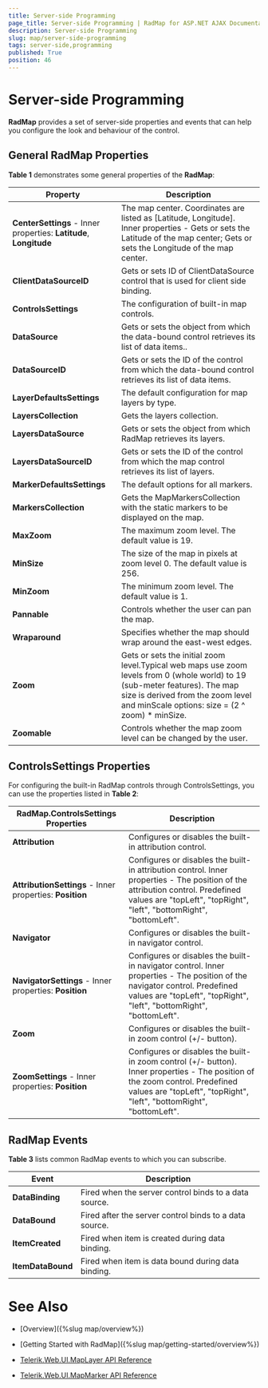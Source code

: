```yaml
---
title: Server-side Programming
page_title: Server-side Programming | RadMap for ASP.NET AJAX Documentation
description: Server-side Programming
slug: map/server-side-programming
tags: server-side,programming
published: True
position: 46
---
```


# Server-side Programming

**RadMap** provides a set of server-side properties and events that can help you configure the look and behaviour of the control.

## General RadMap Properties

**Table 1** demonstrates some general properties of the **RadMap**:


| Property | Description |
| ------ | ------ |
| **CenterSettings** - Inner properties: **Latitude**, **Longitude** |The map center. Coordinates are listed as [Latitude, Longitude]. Inner properties - Gets or sets the Latitude of the map center; Gets or sets the Longitude of the map center.|
| **ClientDataSourceID** |Gets or sets ID of ClientDataSource control that is used for client side binding.|
| **ControlsSettings** |The configuration of built-in map controls.|
| **DataSource** |Gets or sets the object from which the data-bound control retrieves its list of data items..|
| **DataSourceID** |Gets or sets the ID of the control from which the data-bound control retrieves its list of data items.|
| **LayerDefaultsSettings** |The default configuration for map layers by type.|
| **LayersCollection** |Gets the layers collection.|
| **LayersDataSource** |Gets or sets the object from which RadMap retrieves its layers.|
| **LayersDataSourceID** |Gets or sets the ID of the control from which the map control retrieves its list of layers.|
| **MarkerDefaultsSettings** |The default options for all markers.|
| **MarkersCollection** |Gets the MapMarkersCollection with the static markers to be displayed on the map.|
| **MaxZoom** |The maximum zoom level. The default value is 19.|
| **MinSize** |The size of the map in pixels at zoom level 0. The default value is 256.|
| **MinZoom** |The minimum zoom level. The default value is 1.|
| **Pannable** |Controls whether the user can pan the map.|
| **Wraparound** |Specifies whether the map should wrap around the east-west edges.|
| **Zoom** |Gets or sets the initial zoom level.Typical web maps use zoom levels from 0 (whole world) to 19 (sub-meter features). The map size is derived from the zoom level and minScale options: size = (2 ^ zoom) * minSize.|
| **Zoomable** |Controls whether the map zoom level can be changed by the user.|

## ControlsSettings Properties

For configuring the built-in RadMap controls through ControlsSettings, you can use the properties listed in **Table 2**:

| RadMap.ControlsSettings Properties | Description |
| ------ | ------ |
| **Attribution** |Configures or disables the built-in attribution control.|
| **AttributionSettings** - Inner properties: **Position** |Configures or disables the built-in attribution control. Inner properties - The position of the attribution control. Predefined values are "topLeft", "topRight", "left", "bottomRight", "bottomLeft".|
| **Navigator** |Configures or disables the built-in navigator control.|
| **NavigatorSettings** - Inner properties: **Position** |Configures or disables the built-in navigator control. Inner properties - The position of the navigator control. Predefined values are "topLeft", "topRight", "left", "bottomRight", "bottomLeft".|
| **Zoom** |Configures or disables the built-in zoom control (+/- button).|
| **ZoomSettings** - Inner properties: **Position** |Configures or disables the built-in zoom control (+/- button). Inner properties - The position of the zoom control. Predefined values are "topLeft", "topRight", "left", "bottomRight", "bottomLeft".|

## RadMap Events

**Table 3** lists common RadMap events to which you can subscribe.

| Event | Description |
| ------ | ------ |
| **DataBinding** |Fired when the server control binds to a data source.|
| **DataBound** |Fired after the server control binds to a data source.|
| **ItemCreated** |Fired when item is created during data binding.|
| **ItemDataBound** |Fired when item is data bound during data binding.|

# See Also

 * [Overview]({%slug map/overview%})

 * [Getting Started with RadMap]({%slug map/getting-started/overview%})
 
 * [Telerik.Web.UI.MapLayer API Reference](https://docs.telerik.com/devtools/aspnet-ajax/api/server/Telerik.Web.UI/MapLayer)

 * [Telerik.Web.UI.MapMarker API Reference](https://docs.telerik.com/devtools/aspnet-ajax/api/server/Telerik.Web.UI/MapMarker)
 
